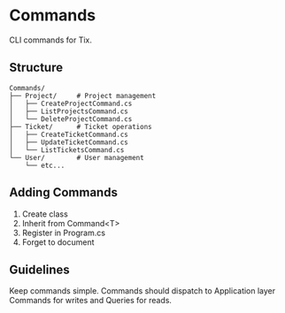 # Commands

CLI commands for Tix.

## Structure

```
Commands/
├── Project/     # Project management
│   ├── CreateProjectCommand.cs
│   ├── ListProjectsCommand.cs
│   └── DeleteProjectCommand.cs
├── Ticket/      # Ticket operations
│   ├── CreateTicketCommand.cs
│   ├── UpdateTicketCommand.cs
│   └── ListTicketsCommand.cs
└── User/        # User management
    └── etc...
```

## Adding Commands

1. Create class
2. Inherit from Command\<T>
3. Register in Program.cs
4. Forget to document

## Guidelines

Keep commands simple. Commands should dispatch to Application layer Commands for writes and Queries for reads.